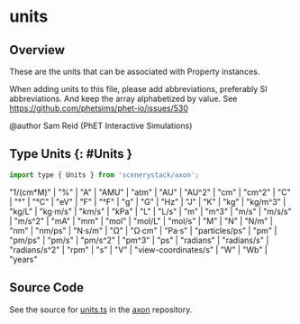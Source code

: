 # units

## Overview

These are the units that can be associated with Property instances.

When adding units to this file, please add abbreviations, preferably SI abbreviations.
And keep the array alphabetized by value.
See https://github.com/phetsims/phet-io/issues/530

@author Sam Reid (PhET Interactive Simulations)

## Type Units {: #Units }


```js
import type { Units } from 'scenerystack/axon';
```


"1/(cm*M)" | "%" | "A" | "AMU" | "atm" | "AU" | "AU^2" | "cm" | "cm^2" | "C" | "°" | "°C" | "eV" | "F" | "°F" | "g" | "G" | "Hz" | "J" | "K" | "kg" | "kg/m^3" | "kg/L" | "kg·m/s" | "km/s" | "kPa" | "L" | "L/s" | "m" | "m^3" | "m/s" | "m/s/s" | "m/s^2" | "mA" | "mm" | "mol" | "mol/L" | "mol/s" | "M" | "N" | "N/m" | "nm" | "nm/ps" | "N·s/m" | "Ω" | "Ω·cm" | "Pa·s" | "particles/ps" | "pm" | "pm/ps" | "pm/s" | "pm/s^2" | "pm^3" | "ps" | "radians" | "radians/s" | "radians/s^2" | "rpm" | "s" | "V" | "view-coordinates/s" | "W" | "Wb" | "years"



## Source Code

See the source for [units.ts](https://github.com/phetsims/axon/blob/main/js/units.ts) in the [axon](https://github.com/phetsims/axon) repository.

